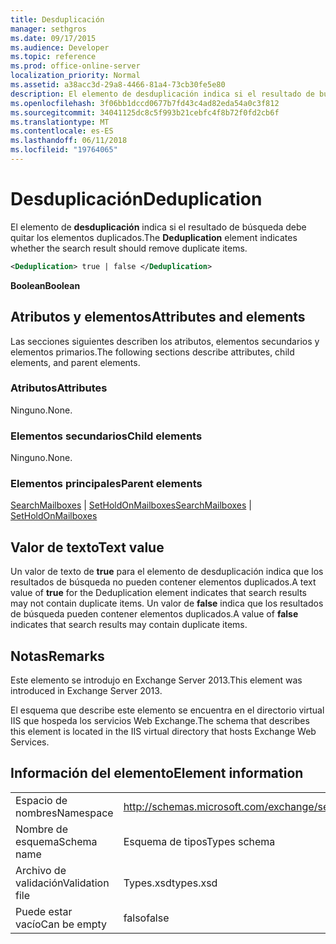 ```yaml
---
title: Desduplicación
manager: sethgros
ms.date: 09/17/2015
ms.audience: Developer
ms.topic: reference
ms.prod: office-online-server
localization_priority: Normal
ms.assetid: a38acc3d-29a8-4466-81a4-73cb30fe5e80
description: El elemento de desduplicación indica si el resultado de búsqueda debe quitar los elementos duplicados.
ms.openlocfilehash: 3f06bb1dccd0677b7fd43c4ad82eda54a0c3f812
ms.sourcegitcommit: 34041125dc8c5f993b21cebfc4f8b72f0fd2cb6f
ms.translationtype: MT
ms.contentlocale: es-ES
ms.lasthandoff: 06/11/2018
ms.locfileid: "19764065"
---
```

# <a name="deduplication"></a><span data-ttu-id="48995-103">Desduplicación</span><span class="sxs-lookup"><span data-stu-id="48995-103">Deduplication</span></span>

<span data-ttu-id="48995-104">El elemento de **desduplicación** indica si el resultado de búsqueda debe quitar los elementos duplicados.</span><span class="sxs-lookup"><span data-stu-id="48995-104">The **Deduplication** element indicates whether the search result should remove duplicate items.</span></span> 
  
```XML
<Deduplication> true | false </Deduplication>
```

<span data-ttu-id="48995-105">**Boolean**</span><span class="sxs-lookup"><span data-stu-id="48995-105">**Boolean**</span></span>

## <a name="attributes-and-elements"></a><span data-ttu-id="48995-106">Atributos y elementos</span><span class="sxs-lookup"><span data-stu-id="48995-106">Attributes and elements</span></span>

<span data-ttu-id="48995-107">Las secciones siguientes describen los atributos, elementos secundarios y elementos primarios.</span><span class="sxs-lookup"><span data-stu-id="48995-107">The following sections describe attributes, child elements, and parent elements.</span></span>
  
### <a name="attributes"></a><span data-ttu-id="48995-108">Atributos</span><span class="sxs-lookup"><span data-stu-id="48995-108">Attributes</span></span>

<span data-ttu-id="48995-109">Ninguno.</span><span class="sxs-lookup"><span data-stu-id="48995-109">None.</span></span>
  
### <a name="child-elements"></a><span data-ttu-id="48995-110">Elementos secundarios</span><span class="sxs-lookup"><span data-stu-id="48995-110">Child elements</span></span>

<span data-ttu-id="48995-111">Ninguno.</span><span class="sxs-lookup"><span data-stu-id="48995-111">None.</span></span>
  
### <a name="parent-elements"></a><span data-ttu-id="48995-112">Elementos principales</span><span class="sxs-lookup"><span data-stu-id="48995-112">Parent elements</span></span>

<span data-ttu-id="48995-113">[SearchMailboxes](searchmailboxes.md) | [SetHoldOnMailboxes](setholdonmailboxes.md)</span><span class="sxs-lookup"><span data-stu-id="48995-113">[SearchMailboxes](searchmailboxes.md) | [SetHoldOnMailboxes](setholdonmailboxes.md)</span></span>
  
## <a name="text-value"></a><span data-ttu-id="48995-114">Valor de texto</span><span class="sxs-lookup"><span data-stu-id="48995-114">Text value</span></span>

<span data-ttu-id="48995-115">Un valor de texto de **true** para el elemento de desduplicación indica que los resultados de búsqueda no pueden contener elementos duplicados.</span><span class="sxs-lookup"><span data-stu-id="48995-115">A text value of **true** for the Deduplication element indicates that search results may not contain duplicate items.</span></span> <span data-ttu-id="48995-116">Un valor de **false** indica que los resultados de búsqueda pueden contener elementos duplicados.</span><span class="sxs-lookup"><span data-stu-id="48995-116">A value of **false** indicates that search results may contain duplicate items.</span></span> 
  
## <a name="remarks"></a><span data-ttu-id="48995-117">Notas</span><span class="sxs-lookup"><span data-stu-id="48995-117">Remarks</span></span>

<span data-ttu-id="48995-118">Este elemento se introdujo en Exchange Server 2013.</span><span class="sxs-lookup"><span data-stu-id="48995-118">This element was introduced in Exchange Server 2013.</span></span>
  
<span data-ttu-id="48995-119">El esquema que describe este elemento se encuentra en el directorio virtual IIS que hospeda los servicios Web Exchange.</span><span class="sxs-lookup"><span data-stu-id="48995-119">The schema that describes this element is located in the IIS virtual directory that hosts Exchange Web Services.</span></span>
  
## <a name="element-information"></a><span data-ttu-id="48995-120">Información del elemento</span><span class="sxs-lookup"><span data-stu-id="48995-120">Element information</span></span>

|||
|:-----|:-----|
|<span data-ttu-id="48995-121">Espacio de nombres</span><span class="sxs-lookup"><span data-stu-id="48995-121">Namespace</span></span>  <br/> |http://schemas.microsoft.com/exchange/services/2006/types  <br/> |
|<span data-ttu-id="48995-122">Nombre de esquema</span><span class="sxs-lookup"><span data-stu-id="48995-122">Schema name</span></span>  <br/> |<span data-ttu-id="48995-123">Esquema de tipos</span><span class="sxs-lookup"><span data-stu-id="48995-123">Types schema</span></span>  <br/> |
|<span data-ttu-id="48995-124">Archivo de validación</span><span class="sxs-lookup"><span data-stu-id="48995-124">Validation file</span></span>  <br/> |<span data-ttu-id="48995-125">Types.xsd</span><span class="sxs-lookup"><span data-stu-id="48995-125">types.xsd</span></span>  <br/> |
|<span data-ttu-id="48995-126">Puede estar vacío</span><span class="sxs-lookup"><span data-stu-id="48995-126">Can be empty</span></span>  <br/> |<span data-ttu-id="48995-127">falso</span><span class="sxs-lookup"><span data-stu-id="48995-127">false</span></span>  <br/> |
   

